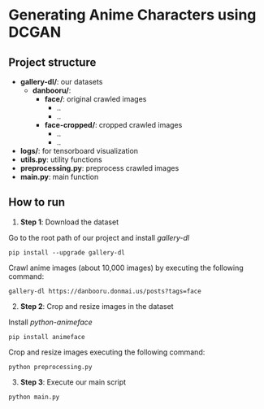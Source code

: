 # Generating Anime Characters using DCGAN

## Project structure
* __gallery-dl/__: our datasets
    - __danbooru/__:
        - __face/__: original crawled images
            - ..
            - ..
        - __face-cropped/__: cropped crawled images
            - ..
            - ..
* __logs/__: for tensorboard visualization
* __utils.py__: utility functions
* __preprocessing.py__: preprocess crawled images
* __main.py__: main function

## How to run

1. __Step 1__: Download the dataset

Go to the root path of our project and install _gallery-dl_

```
pip install --upgrade gallery-dl
```

Crawl anime images (about 10,000 images) by executing the following command:

```
gallery-dl https://danbooru.donmai.us/posts?tags=face
```

2. __Step 2__: Crop and resize images in the dataset

Install _python-animeface_ 

```
pip install animeface
```

Crop and resize images executing the following command:

```
python preprocessing.py
```

3. __Step 3__: Execute our main script

```
python main.py
```